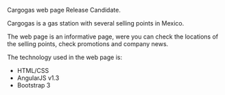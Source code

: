 Cargogas web page Release Candidate.

Cargogas is a gas station with several selling points in Mexico.

The web page is an informative page, were you can check the locations of the
selling points, check promotions and company news.

The technology used in the web page is:

- HTML/CSS
- AngularJS v1.3
- Bootstrap 3
